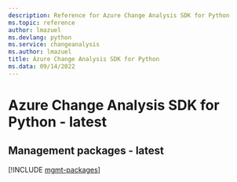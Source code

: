 ```yaml
---
description: Reference for Azure Change Analysis SDK for Python
ms.topic: reference
author: lmazuel
ms.devlang: python
ms.service: changeanalysis
ms.author: lmazuel
title: Azure Change Analysis SDK for Python
ms.data: 09/14/2022
---
```

# Azure Change Analysis SDK for Python - latest

## Management packages - latest
[!INCLUDE [mgmt-packages](change-analysis-mgmt-index.md)]